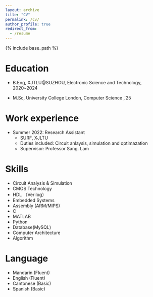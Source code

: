 ```yaml
---
layout: archive
title: "CV"
permalink: /cv/
author_profile: true
redirect_from:
  - /resume
---
```


{% include base_path %}

Education
======
* B.Eng, XJTLU@SUZHOU, Electronic Science and Technology, 2020~2024

* M.Sc, University College London, Computer Science ,'25

Work experience
======
* Summer 2022: Research Assistant
  * SURF, XJLTU
  * Duties included: Circuit anlaysis, simulation and optimazation
  * Supervisor: Professor Sang. Lam  

Skills
======
* Circuit Analysis & Simulation
* CMOS Technology
* HDL （Verilog）
* Embedded Systems
* Assembly (ARM/MIPS)
* C
* MATLAB
* Python
* Database(MySQL)
* Computer Architecture
* Algorithm

Language
======
* Mandarin (Fluent)
* English (Fluent)
* Cantonese (Basic)
* Spanish (Basic)

  
